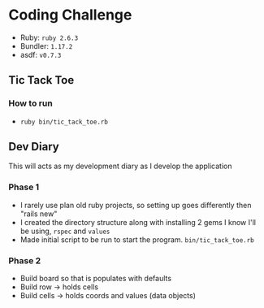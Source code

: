# Coding Challenge

- Ruby: `ruby 2.6.3`
- Bundler: `1.17.2`
- asdf: `v0.7.3`

## Tic Tack Toe

### How to run

- `ruby bin/tic_tack_toe.rb`

## Dev Diary

This will acts as my development diary as I develop the application

### Phase 1

- I rarely use plan old ruby projects, so setting up goes differently then "rails new"
- I created the directory structure along with installing 2 gems I know I'll be using, `rspec` and `values`
- Made initial script to be run to start the program. `bin/tic_tack_toe.rb`

### Phase 2

- Build board so that is populates with defaults
- Build row -> holds cells
- Build cells -> holds coords and values (data objects)

